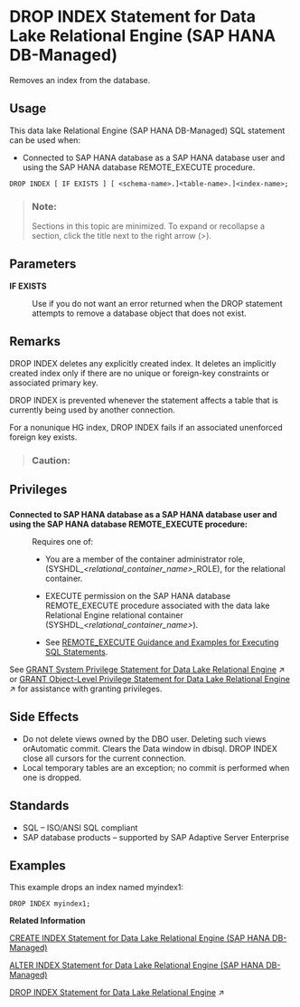 <!-- loio52fb1c748541447ebde630204fada322 -->

# DROP INDEX Statement for Data Lake Relational Engine \(SAP HANA DB-Managed\)

Removes an index from the database.



<a name="loio52fb1c748541447ebde630204fada322__section_fyr_c3p_m5b"/>

## Usage

This data lake Relational Engine \(SAP HANA DB-Managed\) SQL statement can be used when:

-   Connected to SAP HANA database as a SAP HANA database user and using the SAP HANA database REMOTE\_EXECUTE procedure.



```
DROP INDEX [ IF EXISTS ] [ <schema-name>.]<table-name>.]<index-name>;
```



> ### Note:  
> Sections in this topic are minimized. To expand or recollapse a section, click the title next to the right arrow \(*\>*\).



<a name="loio52fb1c748541447ebde630204fada322__section_uhs_rtj_dzb"/>

## Parameters


<dl>
<dt><b>

IF EXISTS

</b></dt>
<dd>

Use if you do not want an error returned when the DROP statement attempts to remove a database object that does not exist.



</dd>
</dl>



<a name="loio52fb1c748541447ebde630204fada322__section_zsj_stj_dzb"/>

## Remarks

DROP INDEX deletes any explicitly created index. It deletes an implicitly created index only if there are no unique or foreign-key constraints or associated primary key.

DROP INDEX is prevented whenever the statement affects a table that is currently being used by another connection.

For a nonunique HG index, DROP INDEX fails if an associated unenforced foreign key exists.

> ### Caution:  



<a name="loio52fb1c748541447ebde630204fada322__section_t2d_ttj_dzb"/>

## Privileges



### 


<dl>
<dt><b>

Connected to SAP HANA database as a SAP HANA database user and using the SAP HANA database REMOTE\_EXECUTE procedure:

</b></dt>
<dd>

Requires one of:

-   You are a member of the container administrator role, \(SYSHDL\_*<relational\_container\_name\>*\_ROLE\), for the relational container.
-   EXECUTE permission on the SAP HANA database REMOTE\_EXECUTE procedure associated with the data lake Relational Engine relational container \(SYSHDL\_*<relational\_container\_name\>*\).

-   See [REMOTE\_EXECUTE Guidance and Examples for Executing SQL Statements](remote-execute-guidance-and-examples-for-executing-sql-statements-fd99ac0.md).




</dd>
</dl>

See [GRANT System Privilege Statement for Data Lake Relational Engine](https://help.sap.com/viewer/19b3964099384f178ad08f2d348232a9/2023_4_QRC/en-US/a3dfcb0284f21015b74ac3cded42ee69.html "Grants specific system privileges to users or roles, with or without administrative rights.") :arrow_upper_right: or [GRANT Object-Level Privilege Statement for Data Lake Relational Engine](https://help.sap.com/viewer/19b3964099384f178ad08f2d348232a9/2023_4_QRC/en-US/a3e154f084f21015996d891a5e9d33d2.html "Grants database object-level privileges on individual objects and schemas to a user or role.") :arrow_upper_right: for assistance with granting privileges.



<a name="loio52fb1c748541447ebde630204fada322__section_fm1_5tj_dzb"/>

## Side Effects

-   Do not delete views owned by the DBO user. Deleting such views orAutomatic commit. Clears the Data window in dbisql. DROP INDEX close all cursors for the current connection.
-   Local temporary tables are an exception; no commit is performed when one is dropped.



<a name="loio52fb1c748541447ebde630204fada322__section_gmb_f5j_dzb"/>

## Standards

-   SQL – ISO/ANSI SQL compliant
-   SAP database products – supported by SAP Adaptive Server Enterprise



<a name="loio52fb1c748541447ebde630204fada322__section_mrv_f5j_dzb"/>

## Examples

This example drops an index named myindex1:

```
DROP INDEX myindex1;
```

**Related Information**  


[CREATE INDEX Statement for Data Lake Relational Engine \(SAP HANA DB-Managed\)](create-index-statement-for-data-lake-relational-engine-sap-hana-db-managed-afc9ba6.md "Creates an index on a specified table, or pair of tables. Once an index is created, it is never referenced in a SQL statement again except to delete it using the DROP INDEX statement.")

[ALTER INDEX Statement for Data Lake Relational Engine \(SAP HANA DB-Managed\)](alter-index-statement-for-data-lake-relational-engine-sap-hana-db-managed-daf745a.md "Renames indexes in base or global temporary tables, foreign key role names of indexes and foreign keys explicitly created by a user, or changes the clustered nature of an index on a catalog store table. You can't rename indexes created to enforce key constraints.")

[DROP INDEX Statement for Data Lake Relational Engine](https://help.sap.com/viewer/19b3964099384f178ad08f2d348232a9/2023_4_QRC/en-US/82d6c17a134e4837865c91016a2847c4.html "Removes an index from the database.") :arrow_upper_right:

